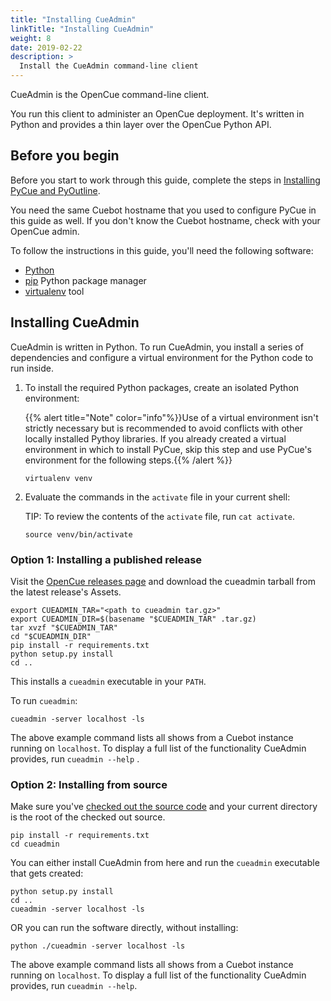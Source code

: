 ```yaml
---
title: "Installing CueAdmin"
linkTitle: "Installing CueAdmin"
weight: 8
date: 2019-02-22
description: >
  Install the CueAdmin command-line client
---
```


CueAdmin is the OpenCue command-line client.

You run this client to administer an OpenCue deployment. It's written in Python
and provides a thin layer over the OpenCue Python API.

## Before you begin

Before you start to work through this guide, complete the steps in
[Installing PyCue and PyOutline](/docs/getting-started/installing-pycue-and-pyoutline).

You need the same Cuebot hostname that you used to configure PyCue in this guide
as well. If you don't know the Cuebot hostname, check with your OpenCue admin.

To follow the instructions in this guide, you'll need the following software:

*   [Python](https://www.python.org/)
*   [pip](https://pypi.org/project/pip/) Python package manager
*   [virtualenv](https://pypi.org/project/virtualenv/) tool

## Installing CueAdmin

CueAdmin is written in Python. To run CueAdmin, you install a series of
dependencies and configure a virtual environment for the Python code to run
inside.

1.  To install the required Python packages, create an isolated Python
    environment:

    {{% alert title="Note" color="info"%}}Use of a virtual environment isn't
    strictly necessary but is recommended to avoid conflicts with other locally
    installed Pythoy libraries. If you already created a virtual environment
    in which to install PyCue, skip this step and use PyCue's environment for
    the following steps.{{% /alert %}}

    ```shell
    virtualenv venv
    ```

1.  Evaluate the commands in the `activate` file in your current shell:

    TIP: To review the contents of the `activate` file, run `cat activate`.

    ```shell
    source venv/bin/activate
    ```

### Option 1: Installing a published release

Visit the
[OpenCue releases page](https://github.com/AcademySoftwareFoundation/OpenCue/releases) and
download the cueadmin tarball from the latest release's Assets.

```shell
export CUEADMIN_TAR="<path to cueadmin tar.gz>"
export CUEADMIN_DIR=$(basename "$CUEADMIN_TAR" .tar.gz)
tar xvzf "$CUEADMIN_TAR"
cd "$CUEADMIN_DIR"
pip install -r requirements.txt
python setup.py install
cd ..
```

This installs a `cueadmin` executable in your `PATH`. 

To run `cueadmin`:

```shell
cueadmin -server localhost -ls
```

The above example command lists all shows from a Cuebot instance running on
`localhost`. To display a full list of the functionality CueAdmin provides, run
`cueadmin --help` .

### Option 2: Installing from source

Make sure you've
[checked out the source code](/docs/getting-started/checking-out-the-source-code)
and your current directory is the root of the checked out source.

```shell
pip install -r requirements.txt
cd cueadmin
```

You can either install CueAdmin from here and run the `cueadmin` executable that
gets created:

```shell
python setup.py install
cd ..
cueadmin -server localhost -ls
```

OR you can run the software directly, without installing:

```shell
python ./cueadmin -server localhost -ls
```

The above example command lists all shows from a Cuebot instance running on
`localhost`. To display a full list of the functionality CueAdmin provides, run
`cueadmin --help`.

